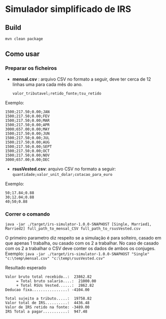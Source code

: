 
# Simulador simplificado de IRS

## Build
`mvn clean package`

## Como usar  

### Preparar os ficheiros

* **mensal.csv** : arquivo CSV no formato a seguir, deve ter cerca de 12 linhas uma para cada mês do ano.

    `valor_tributavel;retido_fonte;tsu_retido`

    
Exemplo:

    1500;217.50;0.00;JAN  
    1500;217.50;0.00;FEV  
    1500;217.50;0.00;MAR  
    1500;217.50;0.00;APR  
    3000;657.00;0.00;MAY  
	1500;217.50;0.00;JUN  
	1500;217.50;0.00;JUL  
	1500;217.50;0.00;AUG  
	1500;217.50;0.00;SEPT  
	1500;217.50;0.00;OCT  
	1500;217.50;0.00;NOV  
    3000;657.00;0.00;DEC  

*  **rsusVested.csv**: arquivo CSV no formato a seguir:
 `quantidade;valor_unit_dolar;cotacao_para_euro`

Exemplo:

    50;17.84;0.88  
    30;12.04;0.88  
    40;50;0.88

### Correr o comando

`java -jar ./target/irs-simulator-1.0.0-SNAPHOST [Single, Married1, Married2] full_path_to_mensal_CSV full_path_to_rsusVested.csv`  

O primeiro parametro diz respeito se a simulação é para solteiro, casado em que apenas 1 trabalha, ou casado com os 2 a trabalhar.
No caso de casado com os 2 a trabalhar o CSV deve conter os dados de ambos os conjuges.
Exemplo: `java -jar ./target/irs-simulator-1.0.0-SNAPHOST "Single" "c:\temp\mensal.csv" "c:\temp\rsusVested.csv"`

Resultado esperado 

    Valor bruto total recebido..:  23862.82
    	 = Total bruto salario....:  21000.00
    	 + Total RSUs Vested......:  2862.82
    Deducao fixa................: -4104.00
    
    Total sujeito a tributo.....:  19758.82
    Valor total de IRS..........:  4436.48
    Valor de IRS retido na fonte: -3489.00
    IRS Total a pagar...........:  947.48
